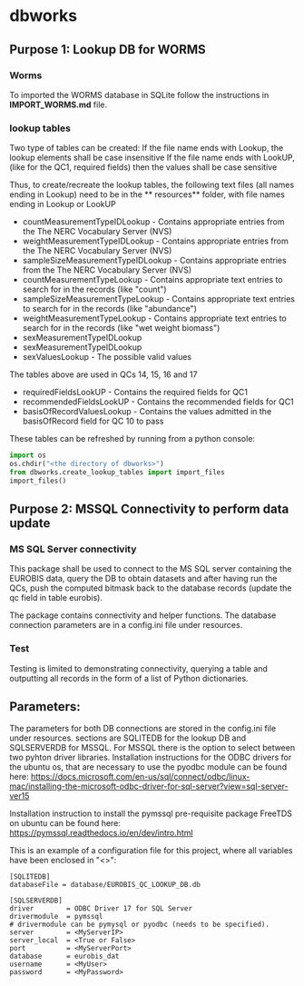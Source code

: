 # dbworks 

## Purpose 1: Lookup DB for WORMS
### Worms

To imported the WORMS database in SQLite follow the instructions in **IMPORT_WORMS.md** file.

### lookup tables

Two type of tables can be created: If the file name ends with Lookup, the lookup elements shall be case insensitive
If the file name ends with LookUP, (like for the QC1, required fields) then the values shall be case sensitive


Thus, to create/recreate the lookup tables, the following text files (all names ending in Lookup) need to be in the **
resources** folder, with file names ending in Lookup or LookUP

- countMeasurementTypeIDLookup - Contains appropriate entries from the The NERC Vocabulary Server (NVS)
- weightMeasurementTypeIDLookup - Contains appropriate entries from the The NERC Vocabulary Server (NVS)
- sampleSizeMeasurementTypeIDLookup - Contains appropriate entries from the The NERC Vocabulary Server (NVS)
- countMeasurementTypeLookup - Contains appropriate text entries to search for in the records (like "count")
- sampleSizeMeasurementTypeLookup - Contains appropriate text entries to search for in the records (like "abundance")
- weightMeasurementTypeLookup - Contains appropriate text entries to search for in the records (like "wet weight
  biomass")
- sexMeasurementTypeIDLookup 
- sexMeasurementTypeIDLookup
- sexValuesLookup - The possible valid values  

The tables above are used in QCs 14, 15, 16 and 17 
 
- requiredFieldsLookUP - Contains the required fields for QC1 
- recommendedFieldsLookUP - Contains the recommended fields for QC1 
- basisOfRecordValuesLookup - Contains the values admitted in the basisOfRecord field for QC 10 to pass

These tables can be refreshed by running from a python console: 

```python
import os 
os.chdir("<the directory of dbworks>") 
from dbworks.create_lookup_tables import import_files
import_files()
```

## Purpose 2: MSSQL Connectivity to perform data update 

### MS SQL Server connectivity 

This package shall be used to connect to the MS SQL server containing the EUROBIS data, query the DB to obtain datasets 
and after having run the QCs, push the computed bitmask back to the database records (update the qc field in table eurobis). 

The package contains connectivity and helper functions. The database connection parameters are in a config.ini file 
under resources.

### Test 

Testing is limited to demonstrating connectivity, querying a table and outputting all records in the form of a list of 
Python dictionaries.

## Parameters: 
The parameters for both DB connections are stored in the config.ini file under resources. sections are SQLITEDB for the lookup DB
and SQLSERVERDB for MSSQL. For MSSQL there is the option to select between two pyhton driver libraries. 
Installation instructions for the ODBC drivers for the ubuntu os, that are 
necessary to use the pyodbc module can be found here: 
https://docs.microsoft.com/en-us/sql/connect/odbc/linux-mac/installing-the-microsoft-odbc-driver-for-sql-server?view=sql-server-ver15

Installation instruction to install the pymssql pre-requisite package FreeTDS on ubuntu can be found here: 
https://pymssql.readthedocs.io/en/dev/intro.html

This is an example of a configuration file for this project, where all variables have been enclosed in "<>": 
```
[SQLITEDB]
databaseFile = database/EUROBIS_QC_LOOKUP_DB.db

[SQLSERVERDB]
driver        = ODBC Driver 17 for SQL Server
drivermodule  = pymssql
# drivermodule can be pymysql or pyodbc (needs to be specified).
server        = <MyServerIP>
server_local  = <True or False> 
port          = <MyServerPort>
database      = eurobis_dat
username      = <MyUser>
password      = <MyPassword>

```

